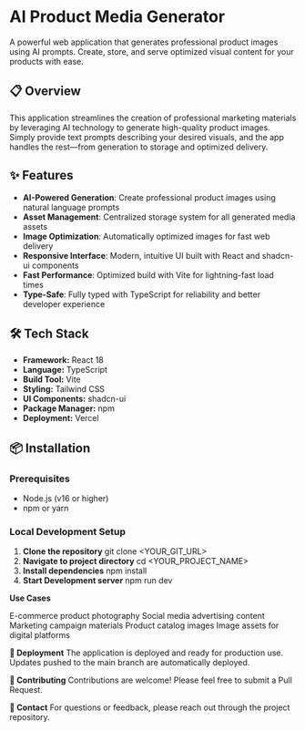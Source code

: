 # AI Product Media Generator

A powerful web application that generates professional product images using AI prompts. Create, store, and serve optimized visual content for your products with ease.

## 📋 Overview

This application streamlines the creation of professional marketing materials by leveraging AI technology to generate high-quality product images. Simply provide text prompts describing your desired visuals, and the app handles the rest—from generation to storage and optimized delivery.

## ✨ Features

- **AI-Powered Generation**: Create professional product images using natural language prompts
- **Asset Management**: Centralized storage system for all generated media assets
- **Image Optimization**: Automatically optimized images for fast web delivery
- **Responsive Interface**: Modern, intuitive UI built with React and shadcn-ui components
- **Fast Performance**: Optimized build with Vite for lightning-fast load times
- **Type-Safe**: Fully typed with TypeScript for reliability and better developer experience

## 🛠️ Tech Stack

- **Framework:** React 18
- **Language:** TypeScript
- **Build Tool:** Vite
- **Styling:** Tailwind CSS
- **UI Components:** shadcn-ui
- **Package Manager:** npm
- **Deployment:** Vercel

## 📦 Installation

### Prerequisites

- Node.js (v16 or higher)
- npm or yarn

### Local Development Setup

1. **Clone the repository**
   git clone <YOUR_GIT_URL>
2. **Navigate to project directory**
   cd <YOUR_PROJECT_NAME>
3. **Install dependencies**
   npm install
4. **Start Development server**
   npm run dev

**Use Cases**

E-commerce product photography
Social media advertising content
Marketing campaign materials
Product catalog images
Image assets for digital platforms

**🚀 Deployment**
The application is deployed and ready for production use. Updates pushed to the main branch are automatically deployed.

**🤝 Contributing**
Contributions are welcome! Please feel free to submit a Pull Request.


**📧 Contact**
For questions or feedback, please reach out through the project repository.
